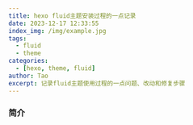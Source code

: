 ```yaml
---
title: hexo fluid主题安装过程的一点记录
date: 2023-12-17 12:33:55
index_img: /img/example.jpg
tags:
  - fluid
  - theme
categories:
  - [hexo, theme, fluid]
author: Tao
excerpt: 记录fluid主题使用过程的一点问题、改动和修复步骤
---
```

### 简介
